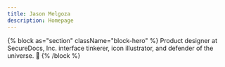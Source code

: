 ```yaml
---
title: Jason Melgoza
description: Homepage
---
```


{% block as="section" className="block-hero" %}
Product designer at SecureDocs, Inc. interface tinkerer, icon illustrator, and defender of the universe. 🤘
{% /block %}
